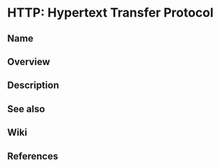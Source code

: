 # HTTP: Hypertext Transfer Protocol

## Name

## Overview

## Description

## See also

## Wiki

## References
